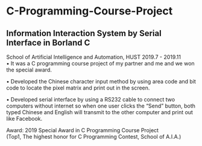 # C-Programming-Course-Project
## Information Interaction System by Serial Interface in Borland C
School of Artificial Intelligence and Automation, HUST                                                 2019.7 - 2019.11                                                                                                              
•	It was a C programming course project of my partner and me and we won the special award.

•	Developed the Chinese character input method by using area code and bit code to locate the pixel matrix and print out in the screen.

•	Developed serial interface by using a RS232 cable to connect two computers without internet so when one user clicks the “Send” button, both typed Chinese and English will transmit to the other computer and print out like Facebook.

Award:
2019    Special Award in C Programming Course Project    
(Top1, The highest honor for C Programming Contest, School of A.I.A.)  
